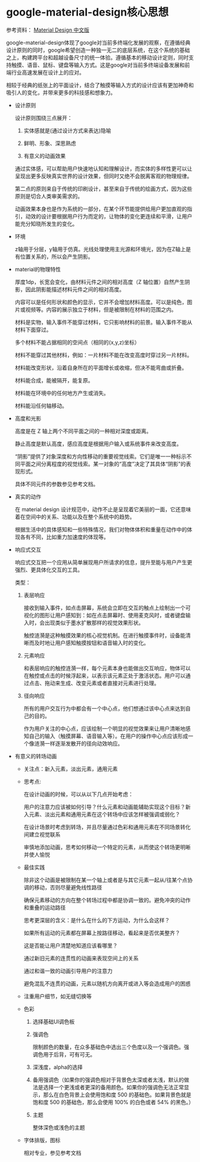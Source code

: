 # google-material-design核心思想

  参考资料： [Material Design 中文版](http://design.1sters.com/)

  google-material-design体现了google对当前多终端化发展的观察，在遵循经典设计原则的同时，google希望创造一种独一无二的底层系统，在这个系统的基础之上，构建跨平台和超越设备尺寸的统一体验。遵循基本的移动设计定则，同时支持触摸、语音、鼠标、键盘等输入方式。这是google对当前多终端设备发展和前端行业高速发展在设计上的应对。

  相较于经典的纸张上的平面设计，结合了触摸等输入方式的设计应该有更加神奇和吸引人的变化，并带来更多的科技感和想象力。

  * 设计原则

    设计原则围绕三点展开：

    1. 实体感就是(通过设计方式来表达)隐喻

    2. 鲜明、形象、深思熟虑

    3. 有意义的动画效果
    
    通过实体感，可以帮助用户快速地认知和理解设计，而实体的多样性更可以让呈现出更多反映真实世界的设计效果，但同时又绝不会脱离客观的物理规律。

    第二点的原则来自于传统的印刷设计，甚至来自于传统的绘画方式，因为这些原则是切合人类审美需求的。

    动画效果本身也是作为系统的一部分，在某个环节能提供给用户更加直观的指引，动效的设计要根据用户行为而定的，让物体的变化更连续和平滑，让用户能充分知晓所发生的变化。

  * 环境

    z轴用于分层，y轴用于仿真。光线处理使用主光源和环境光，因为在Z轴上是有位置关系的，所以会产生阴影。 

  * material的物理特性

    厚度1dp，长宽会变化，由材料元件之间的相对高度（Z 轴位置）自然产生阴影，因此阴影能描述材料元件之间的相对高度。

    内容可以是任何形状和颜色的显示，它并不会增加材料高度。可以是纯色，图片或视频等。内容的展示独立于材料，但是被限制在材料的范围之内。

    材料是实物，输入事件不能穿过材料，它只影响材料的前景。输入事件不能从材料下面穿过。

    多个材料不能占据相同的空间点（相同的(x,y,z)坐标）

    材料不能穿过其他材料，例如：一片材料不能在改变高度时穿过另一片材料。

    材料能改变形状，沿着自身所在的平面增长或收缩，但决不能弯曲或折叠。

    材料能合成，能被隔开，能复原。

    材料能在环境中的任何地方产生或消失。

    材料能沿任何轴移动。

  * 高度和光影

    高度是在 Z 轴上两个不同平面之间的一种相对深度或距离。

    静止高度是默认高度，感应高度是根据用户输入或系统事件来改变高度。

    “阴影”提供了对象深度和方向性移动的重要视觉线索。它们是唯一一种标示不同平面之间分离程度的视觉线索。某一对象的“高度”决定了其具体“阴影”的表现形式。

    具体不同元件的参数参见参考文档。

  * 真实的动作
    
    在 material design 设计规范中，动作不止是呈现着它美丽的一面，它还意味着在空间中的关系、功能以及在整个系统中的趋势。

    根据生活中的具体感知和一些特殊情况，我们对物体体积和重量在动作中的体现各有不同，比如重力加速度的体现等。

  * 响应式交互
    
    响应式交互把一个应用从简单展现用户所请求的信息，提升至能与用户产生更强烈、更具体化交互的工具。

    类型：

    1. 表层响应

       接收到输入事件，如点击屏幕，系统会立即在交互的触点上绘制出一个可视化的图形让用户感知到：如在点击屏幕时、使用麦克风时，或者键盘输入时，会出现类似于墨水扩散那样的视觉效果形状。

       触控涟漪是这种触摸效果的核心视觉机制。在进行触摸事件时，设备能清晰而及时地让用户感知触摸按钮和语音输入时的变化。

    2. 元素响应

       和表层响应的触控涟漪一样，每个元素本身也能做出交互响应，物体可以在触控或点击的时候浮起来，以表示该元素正处于激活状态。用户可以通过点击、拖动来生成、改变元素或者直接对元素进行处理。 

    3. 径向响应
  
       所有的用户交互行为中都会有一个中心点，他们想通过该中心点来达到自己的目的。

       作为用户关注的中心点，应该绘制一个明显的视觉效果来让用户清晰地感知自己的输入（触摸屏幕、语音输入等）。在用户的操作中心点应该形成一个像涟漪一样逐渐发散开的径向动效响应。

* 有意义的转场动画

  * 关注点：新入元素，淡出元素，通用元素

  * 思考点:
  
    在设计动画的时候，可以从以下几点开始考虑：

    用户的注意力应该被如何引导？什么元素和动画能辅助实现这个目标？新入元素、淡出元素和通用元素在这个转场中应该怎样被强调或弱化？

    在设计场景时考虑到转场，并且尽量通过色彩和通用元素在不同场景转化间建立视觉联系
    
    审慎地添加动画，思考如何移动一个特定的元素，从而使这个转场更明晰并使人愉悦
  
  * 最佳实践
    
    除非这个动画是被限制在某一个轴上或者是与其它元素一起从/往某个点协调的移动，否则尽量避免线性路径

    确保元素移动的方向在整个转场过程中都是协调一致的。避免冲突的动作和重叠的运动路径

    思考更深层的含义：是什么在什么的下方运动，为什么会这样？

    如果所有运动的元素都在屏幕上按路径移动，看起来是否优美整齐？

    这是否能让用户清楚地知道应该看哪里？

    通过新旧元素的连贯性的动画来表现空间上的关系

    通过和谐一致的动画引导用户的注意力

    避免混乱不连贯的动画，元素以随机方向离开或进入等会造成用户的困惑

  * 注重用户细节，如无缝切换等

  * 色彩

    1. 选择基础UI调色板
  
    2. 强调色
 
       限制颜色的数量，在众多基础色中选出三个色度以及一个强调色。强调色用于后背，可有可无。

    3. 深浅度，alpha的选择

    4. 备用强调色（如果你的强调色相对于背景色太深或者太浅，默认的做法是选择一个更浅或者更深的备用颜色。如果你的强调色无法正常显示，那么在白色背景上会使用饱和度 500 的基础色。如果背景色就是饱和度 500 的基础色，那么会使用 100% 的白色或者 54% 的黑色。）

    5. 主题

       整体深色或浅色的主题

  * 字体排版，图标
   
    相对专业，参见参考文档
